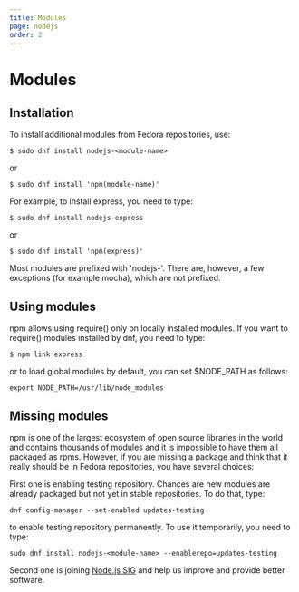 ```yaml
---
title: Modules
page: nodejs
order: 2
---
```


# Modules

## Installation

To install additional modules from Fedora repositories, use:

```
$ sudo dnf install nodejs-<module-name>
```

or 

```
$ sudo dnf install 'npm(module-name)'
```

For example, to install express, you need to type:

```
$ sudo dnf install nodejs-express
```

or 

```
$ sudo dnf install 'npm(express)'
```

Most modules are prefixed with 'nodejs-'. There are, however, a few exceptions (for example mocha), which are not prefixed.

## Using modules

npm allows using require() only on locally installed modules. If you want to require() modules installed by dnf, you need to type:

```
$ npm link express
```

or to load global modules by default, you can set $NODE_PATH as follows: 

```
export NODE_PATH=/usr/lib/node_modules
```

## Missing modules

npm is one of the largest ecosystem of open source libraries in the world and contains thousands of modules and it is impossible to have them all packaged as rpms. However, if you are missing a package and think that it really should be in Fedora repositories, you have several choices:

First one is enabling testing repository. Chances are new modules are already packaged but not yet in stable repositories. To do that, type:

```
dnf config-manager --set-enabled updates-testing
```

to enable testing repository permanently. To use it temporarily, you need to type:

```
sudo dnf install nodejs-<module-name> --enablerepo=updates-testing
```

Second one is joining [Node.js SIG](https://fedoraproject.org/wiki/SIGs/Node.js) and help us improve and provide better software.
